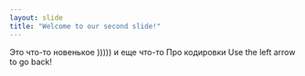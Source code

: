 ```yaml
---
layout: slide
title: "Welcome to our second slide!"
---
```

Это что-то новенькое ))))) и еще что-то
Про кодировки
Use the left arrow to go back!